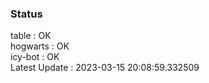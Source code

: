 ### Status


table : OK  
hogwarts : OK  
icy-bot : OK  
Latest Update : 2023-03-15 20:08:59.332509
